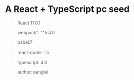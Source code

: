 # A React + TypeScript pc seed

> React 17.0.1

> webpack": "^5.4.0

> babel:7

> react-router：5

> typescript: 4.0

> author: penglei

<!-- "webpack": "^5.4.0",
"webpack-cli": "^4.2.0",
"webpack-dev-server": "^3.11.0", -->
<!-- 
  "webpack": "^4.44.2",
  "webpack-cli": "^3.3.12",
  "webpack-dev-server": "^3.11.0", -->